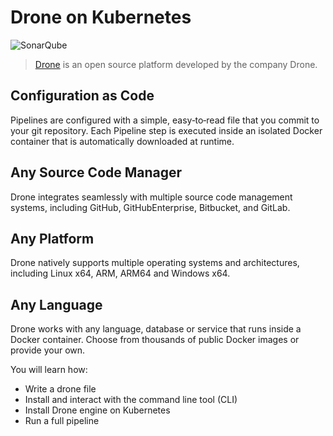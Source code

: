 # Drone on Kubernetes #

![SonarQube](/javajon/courses/kubernetes-pipelines/drone/assets/drone-logo_128.png "Code Analysis with SonarQube on Kubernetes.")

> [Drone](https://www.drone.io) is an open source platform developed by the company Drone. 

## Configuration as Code ##
Pipelines are configured with a simple, easy‑to‑read file that you commit to your git repository. Each Pipeline step is executed inside an isolated Docker container that is automatically downloaded at runtime.

## Any Source Code Manager ##
Drone integrates seamlessly with multiple source code management systems, including GitHub, GitHubEnterprise, Bitbucket, and GitLab.

## Any Platform ##
Drone natively supports multiple operating systems and architectures, including Linux x64, ARM, ARM64 and Windows x64.

## Any Language ##
Drone works with any language, database or service that runs inside a Docker container. Choose from thousands of public Docker images or provide your own.

You will learn how:

- Write a drone file
- Install and interact with the command line tool (CLI)
- Install Drone engine on Kubernetes
- Run a full pipeline
